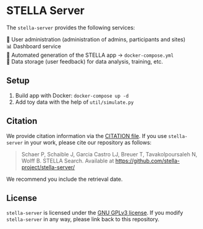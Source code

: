 # STELLA Server

The `stella-server` provides the following services:

:busts_in_silhouette: User administration (administration of admins, participants and sites)  
:bar_chart: Dashboard service  
:robot: Automated generation of the STELLA app &rarr; `docker-compose.yml`  
:floppy_disk: Data storage (user feedback) for data analysis, training, etc.

## Setup

1. Build app with Docker:  `docker-compose up -d`
2. Add toy data with the help of `util/simulate.py`

## Citation

We provide citation information via the [CITATION file](./CITATION.cff). If you use `stella-server` in your work, please cite our repository as follows:

> Schaer P, Schaible J, Garcia Castro LJ, Breuer T, Tavakolpoursaleh N, Wolff B. STELLA Search. Available at https://github.com/stella-project/stella-server/

We recommend you include the retrieval date.

## License

`stella-server` is licensed under the [GNU GPLv3 license](https://github.com/stella-project/stella-server/blob/master/LICENSE). If you modify `stella-server` in any way, please link back to this repository.

